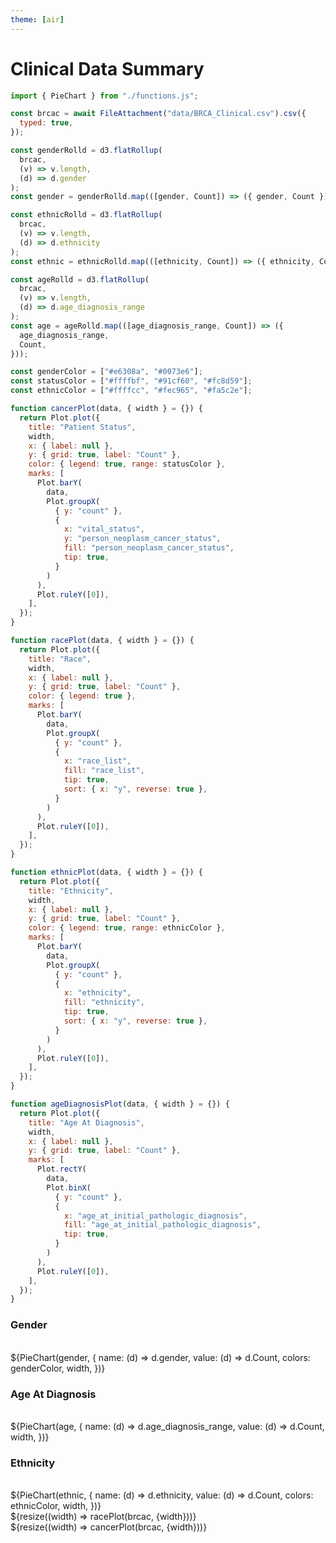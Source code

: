 ```yaml
---
theme: [air]
---
```


# Clinical Data Summary

```js
import { PieChart } from "./functions.js";
```

```js
const brcac = await FileAttachment("data/BRCA_Clinical.csv").csv({
  typed: true,
});

const genderRolld = d3.flatRollup(
  brcac,
  (v) => v.length,
  (d) => d.gender
);
const gender = genderRolld.map(([gender, Count]) => ({ gender, Count }));

const ethnicRolld = d3.flatRollup(
  brcac,
  (v) => v.length,
  (d) => d.ethnicity
);
const ethnic = ethnicRolld.map(([ethnicity, Count]) => ({ ethnicity, Count }));

const ageRolld = d3.flatRollup(
  brcac,
  (v) => v.length,
  (d) => d.age_diagnosis_range
);
const age = ageRolld.map(([age_diagnosis_range, Count]) => ({
  age_diagnosis_range,
  Count,
}));

const genderColor = ["#e6308a", "#0073e6"];
const statusColor = ["#ffffbf", "#91cf60", "#fc8d59"];
const ethnicColor = ["#ffffcc", "#fec965", "#fa5c2e"];
```

```js
function cancerPlot(data, { width } = {}) {
  return Plot.plot({
    title: "Patient Status",
    width,
    x: { label: null },
    y: { grid: true, label: "Count" },
    color: { legend: true, range: statusColor },
    marks: [
      Plot.barY(
        data,
        Plot.groupX(
          { y: "count" },
          {
            x: "vital_status",
            y: "person_neoplasm_cancer_status",
            fill: "person_neoplasm_cancer_status",
            tip: true,
          }
        )
      ),
      Plot.ruleY([0]),
    ],
  });
}

function racePlot(data, { width } = {}) {
  return Plot.plot({
    title: "Race",
    width,
    x: { label: null },
    y: { grid: true, label: "Count" },
    color: { legend: true },
    marks: [
      Plot.barY(
        data,
        Plot.groupX(
          { y: "count" },
          {
            x: "race_list",
            fill: "race_list",
            tip: true,
            sort: { x: "y", reverse: true },
          }
        )
      ),
      Plot.ruleY([0]),
    ],
  });
}

function ethnicPlot(data, { width } = {}) {
  return Plot.plot({
    title: "Ethnicity",
    width,
    x: { label: null },
    y: { grid: true, label: "Count" },
    color: { legend: true, range: ethnicColor },
    marks: [
      Plot.barY(
        data,
        Plot.groupX(
          { y: "count" },
          {
            x: "ethnicity",
            fill: "ethnicity",
            tip: true,
            sort: { x: "y", reverse: true },
          }
        )
      ),
      Plot.ruleY([0]),
    ],
  });
}

function ageDiagnosisPlot(data, { width } = {}) {
  return Plot.plot({
    title: "Age At Diagnosis",
    width,
    x: { label: null },
    y: { grid: true, label: "Count" },
    marks: [
      Plot.rectY(
        data,
        Plot.binX(
          { y: "count" },
          {
            x: "age_at_initial_pathologic_diagnosis",
            fill: "age_at_initial_pathologic_diagnosis",
            tip: true,
          }
        )
      ),
      Plot.ruleY([0]),
    ],
  });
}
```

<div class="grid grid-cols-3">
  <div class="card"><h3>Gender</h3><br> ${PieChart(gender, {
      name: (d) => d.gender,
      value: (d) => d.Count,
      colors: genderColor,
      width,
    })}
  </div>
  <div class="card"><h3>Age At Diagnosis</h3><br> ${PieChart(age, {
      name: (d) => d.age_diagnosis_range,
      value: (d) => d.Count,
      width,
    })}
  </div>
  <div class="card"><h3>Ethnicity</h3><br> ${PieChart(ethnic, {
      name: (d) => d.ethnicity,
      value: (d) => d.Count,
      colors: ethnicColor,
      width,
    })}
  </div>
</div>

<div class="grid grid-cols-1">
  <div class="card">${resize((width) => racePlot(brcac, {width}))}</div>
</div>

<div class="grid grid-cols-1">
  <div class="card">${resize((width) => cancerPlot(brcac, {width}))}</div>
</div>
